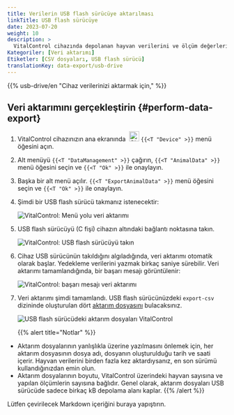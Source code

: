 ```yaml
---
title: Verilerin USB flash sürücüye aktarılması
linkTitle: USB flash sürücüye
date: 2023-07-20
weight: 10
description: >
  VitalControl cihazında depolanan hayvan verilerini ve ölçüm değerlerini içeren CVS veri dosyalarını bir USB flash sürücüye aktarın.
Kategoriler: [Veri aktarımı]
Etiketler: [CSV dosyaları, USB flash sürücü]
translationKey: data-export/usb-drive
---
```

{{% usb-drive/en "Cihaz verilerinizi aktarmak için," %}}

## Veri aktarımını gerçekleştirin {#perform-data-export}

1. VitalControl cihazınızın ana ekranında &nbsp;<img src="/icons/device.svg" width="23" align="bottom" alt="Cihaz" /> `{{<T "Device" >}}` menü öğesini açın.

2. Alt menüyü `{{<T "DataManagement" >}}` çağırın, `{{<T "AnimalData" >}}` menü öğesini seçin ve `{{<T "Ok" >}}` ile onaylayın.

3. Başka bir alt menü açılır. `{{<T "ExportAnimalData" >}}` menü öğesini seçin ve `{{<T "Ok" >}}` ile onaylayın.

4. Şimdi bir USB flash sürücü takmanız istenecektir:

   ![VitalControl: Menü yolu veri aktarımı](../images/data-export.png "Veri aktarımını çağır")

5. USB flash sürücüyü (C fişi) cihazın altındaki bağlantı noktasına takın.

   ![VitalControl: USB flash sürücüyü takın](/images/firmware/update/plug-in-dual-usb-stick.svg "USB flash sürücüyü takın")

6. Cihaz USB sürücünün takıldığını algıladığında, veri aktarımı otomatik olarak başlar. Yedekleme verilerini yazmak birkaç saniye sürebilir. Veri aktarımı tamamlandığında, bir başarı mesajı görüntülenir:

   ![VitalControl: başarı mesajı veri aktarımı](../images/success-data-export.png "Başarı veri aktarımı")

7. Veri aktarımı şimdi tamamlandı. USB flash sürücünüzdeki `export-csv` dizininde oluşturulan dört [aktarım dosyasını](../export-files/) bulacaksınız.

   ![USB flash sürücüdeki aktarım dosyaları VitalControl](../images/export-files.png "USB flash sürücüdeki aktarım dosyaları")

   {{% alert title="Notlar" %}}
  - Aktarım dosyalarının yanlışlıkla üzerine yazılmasını önlemek için, her aktarım dosyasının dosya adı, dosyanın oluşturulduğu tarih ve saati içerir. Hayvan verilerini birden fazla kez aktardıysanız, en son sürümü kullandığınızdan emin olun.
  - Aktarım dosyalarının boyutu, VitalControl üzerindeki hayvan sayısına ve yapılan ölçümlerin sayısına bağlıdır. Genel olarak, aktarım dosyaları USB sürücüde sadece birkaç kB depolama alanı kaplar.
   {{% /alert %}}

Lütfen çevirilecek Markdown içeriğini buraya yapıştırın.
